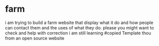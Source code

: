 # farm
i am trying to build a farm website that display what it do and how people can contact them and the uses of what they do.
please you might want to check and help with correction
i am still learning
#copied Template thou from an open source website
